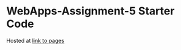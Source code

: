 # WebApps-Assignment-5 Starter Code
Hosted at <a href="https://github.com/44-563-Web-Apps-S22/webapps-s22-assignment-5-sravanijakkula/settings/pages">link to pages</a>
